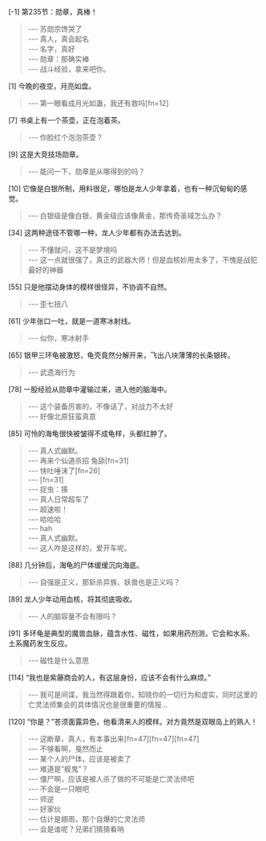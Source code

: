 
[-1] 第235节：勋章，真棒！
>--- 苏勋宗馋哭了<br>
>--- 真人，真会起名<br>
>--- 名字，真好<br>
>--- 勋章：那确实棒<br>
>--- 战斗经验，拿来吧你。<br>

[1] 今晚的夜空，月亮如盘。
>--- 第一眼看成月光如蛊，我还有救吗[fn=12]<br>

[7] 书桌上有一个茶壶，正在泡着茶。
>--- 你脸红个泡泡茶壶？<br>

[9] 这是大竞技场勋章。
>--- 能问一下，勋章是从哪得到的吗？<br>

[10] 它像是白银所制，用料很足，哪怕是龙人少年拿着，也有一种沉甸甸的感觉。
>--- 白银级是像白银，黄金级应该像黄金，那传奇圣域怎么办？<br>

[34] 这两种途径不管哪一种，龙人少年都有办法去达到。
>--- 不懂就问，这不是梦境吗<br>
>--- 这一点就很强了，真正的武器大师！但是血核妙用太多了，不愧是战犯最好的神器<br>

[55] 只是他摆动身体的模样很怪异，不协调不自然。
>--- 歪七扭八<br>

[61] 少年张口一吐，就是一道寒冰射线。
>--- 似你，寒冰射手<br>

[65] 银甲三环龟被激怒，龟壳竟然分解开来，飞出八块薄薄的长条银砖。
>--- 武遗海行为<br>

[78] 一股经验从勋章中灌输过来，进入他的脑海中。
>--- 这个装备厉害的，不像话了，对战力不太好<br>
>--- 好像北原狂蛮真意<br>

[85] 可怜的海龟很快被皱得不成龟样，头都红肿了。
>--- 真人式幽默。<br>
>--- 再来个仙道杀招  兔舔[fn=31]<br>
>--- 快吐唾沫了[fn=26]<br>
>--- [fn=31]<br>
>--- 捉虫：揍<br>
>--- 真人日常超车了<br>
>--- 超速啦！<br>
>--- 哈哈哈<br>
>--- hah<br>
>--- 真人式幽默。<br>
>--- 这人咋是这样的，爱开车呢。<br>

[88] 几分钟后，海龟的尸体缓缓沉向海底。
>--- 自强是正义，那斩杀异族、妖兽也是正义吗？<br>

[89] 龙人少年动用血核，将其彻底吸收。
>--- 人的脑容量不会有限吗？<br>

[91] 多环龟是典型的魔兽血脉，蕴含水性、磁性，如果用药剂测，它会和水系、土系魔药发生反应。
>--- 磁性是什么意思<br>

[114] “我也是紫藤商会的人，有这层身份，应该不会有什么麻烦。”
>--- 我可是间谍，我当然得跟着你，知晓你的一切行为和虚实，同时这里的亡灵法师集会的具体情况也是很重要的情报...<br>

[120] “你是？”苍须面露异色，他看清来人的模样。对方竟然是双眼岛上的熟人！
>--- 这断章，真人，有本事出来[fn=47][fn=47][fn=47]<br>
>--- 不够看啊，戛然而止<br>
>--- 某个人的尸体，应该是被卖了<br>
>--- 难道是“舰鬼”？<br>
>--- 僵尸啊，应该是被人杀了做的不可能是亡灵法师吧<br>
>--- 不会是一只眼吧<br>
>--- 师逆<br>
>--- 好家伙<br>
>--- 估计是翅雨，那个自爆的亡灵法师<br>
>--- 会是谁呢？兄弟们猜猜看呐<br>
